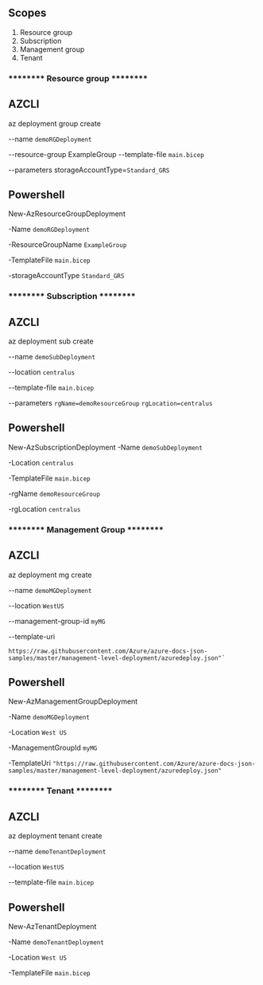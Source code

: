 ## Scopes

1) Resource group
2) Subscription
3) Management group
4) Tenant

### ******** Resource group ********

## AZCLI
az deployment group create 
 
  --name `demoRGDeployment ` 
 
 --resource-group ExampleGroup 
  --template-file `main.bicep `
 
 --parameters storageAccountType=`Standard_GRS`

## Powershell
New-AzResourceGroupDeployment 
 
  -Name `demoRGDeployment `
 
 -ResourceGroupName `ExampleGroup `
 
  -TemplateFile `main.bicep `
 
 -storageAccountType `Standard_GRS `

### ******** Subscription ********

## AZCLI
az deployment sub create 
  
  --name `demoSubDeployment` 
 
  --location `centralus` 
 
  --template-file `main.bicep` 
  
  --parameters `rgName=demoResourceGroup` `rgLocation=centralus`

## Powershell
New-AzSubscriptionDeployment 
  -Name `demoSubDeployment `
  
  -Location `centralus` 
  
  -TemplateFile `main.bicep `
  
  -rgName `demoResourceGroup `
  
  -rgLocation `centralus`

### ******** Management Group ********

## AZCLI
az deployment mg create 
 
  --name `demoMGDeployment` 

  --location `WestUS` 

  --management-group-id `myMG` 

  --template-uri 
  ```shell
  https://raw.githubusercontent.com/Azure/azure-docs-json-samples/master/management-level-deployment/azuredeploy.json"`
  ```
## Powershell
New-AzManagementGroupDeployment 

  -Name `demoMGDeployment `

  -Location `West US `

  -ManagementGroupId `myMG `

  -TemplateUri `"https://raw.githubusercontent.com/Azure/azure-docs-json-samples/master/management-level-deployment/azuredeploy.json"`


### ******** Tenant ********

## AZCLI
az deployment tenant create 

  --name `demoTenantDeployment`

  --location `WestUS`

  --template-file `main.bicep`

## Powershell
New-AzTenantDeployment 
 
  -Name `demoTenantDeployment `
  
  -Location `West US`
  
  -TemplateFile `main.bicep`
